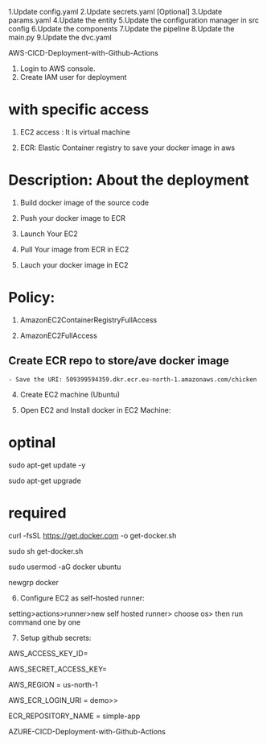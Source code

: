 1.Update config.yaml 
2.Update secrets.yaml [Optional] 
3.Update params.yaml 
4.Update the entity 
5.Update the configuration manager in src config 
6.Update the components 
7.Update the pipeline 
8.Update the main.py 9.Update the dvc.yaml

AWS-CICD-Deployment-with-Github-Actions
1. Login to AWS console.
2. Create IAM user for deployment 
# with specific access

1. EC2 access : It is virtual machine

2. ECR: Elastic Container registry to save your docker image in aws


# Description: About the deployment

1. Build docker image of the source code

2. Push your docker image to ECR

3. Launch Your EC2 

4. Pull Your image from ECR in EC2

5. Lauch your docker image in EC2

# Policy:

1. AmazonEC2ContainerRegistryFullAccess

2. AmazonEC2FullAccess

## Create ECR repo to store/ave docker image
    - Save the URI: 509399594359.dkr.ecr.eu-north-1.amazonaws.com/chicken

4. Create EC2 machine (Ubuntu)

5. Open EC2 and Install docker in EC2 Machine:

# optinal

sudo apt-get update -y

sudo apt-get upgrade

# required

curl -fsSL https://get.docker.com -o get-docker.sh

sudo sh get-docker.sh

sudo usermod -aG docker ubuntu

newgrp docker

6. Configure EC2 as self-hosted runner:

setting>actions>runner>new self hosted runner> choose os> then run command one by one

7. Setup github secrets:

AWS_ACCESS_KEY_ID=

AWS_SECRET_ACCESS_KEY=

AWS_REGION = us-north-1

AWS_ECR_LOGIN_URI = demo>>  

ECR_REPOSITORY_NAME = simple-app

AZURE-CICD-Deployment-with-Github-Actions